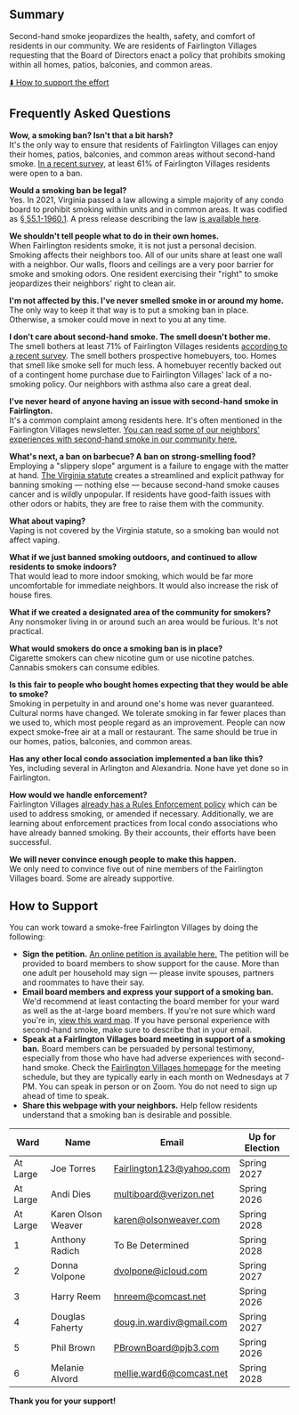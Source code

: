 <link rel="shortcut icon" type="image/x-icon" href="images/favicon.png">

<style>
.site-footer {
    display: none;
    visibility: hidden;
}
</style>

## Summary

Second-hand smoke jeopardizes the health, safety, and comfort of residents in our community. We are residents of Fairlington Villages requesting that the Board of Directors enact a policy that prohibits smoking within all homes, patios, balconies, and common areas.

[⬇️ How to support the effort](#how-to-support)

## Frequently Asked Questions

**Wow, a smoking ban? Isn't that a bit harsh?**  
It's the only way to ensure that residents of Fairlington Villages can enjoy their homes, patios, balconies, and common areas without second-hand smoke. [In a recent survey](files/survey-results.pdf), at least 61% of Fairlington Villages residents were open to a ban.

**Would a smoking ban be legal?**  
Yes. In 2021, Virginia passed a law allowing a simple majority of any condo board to prohibit smoking within units and in common areas. It was codified as [§ 55.1-1960.1](https://law.lis.virginia.gov/vacode/title55.1/chapter19/section55.1-1960.1/). A press release describing the law [is available here](https://www.potomaclocal.com/2021/01/21/bill-to-allowing-virginia-landlords-to-ban-smoking-passes-house-heads-to-senate/).

**We shouldn't tell people what to do in their own homes.**  
When Fairlington residents smoke, it is not just a personal decision. Smoking affects their neighbors too. All of our units share at least one wall with a neighbor. Our walls, floors and ceilings are a very poor barrier for smoke and smoking odors. One resident exercising their "right" to smoke jeopardizes their neighbors' right to clean air.

**I'm not affected by this. I've never smelled smoke in or around my home.**  
The only way to keep it that way is to put a smoking ban in place. Otherwise, a smoker could move in next to you at any time.

**I don't care about second-hand smoke. The smell doesn't bother me.**  
The smell bothers at least 71% of Fairlington Villages residents [according to a recent survey](files/survey-results.pdf#page=2). The smell bothers prospective homebuyers, too. Homes that smell like smoke sell for much less. A homebuyer recently backed out of a contingent home purchase due to Fairlington Villages' lack of a no-smoking policy. Our neighbors with asthma also care a great deal.

**I've never heard of anyone having an issue with second-hand smoke in Fairlington.**  
It's a common complaint among residents here. It's often mentioned in the Fairlington Villages newsletter. [You can read some of our neighbors' experiences with second-hand smoke in our community here.](testimony.html)

**What's next, a ban on barbecue? A ban on strong-smelling food?**  
Employing a "slippery slope" argument is a failure to engage with the matter at hand. [The Virginia statute](https://law.lis.virginia.gov/vacode/title55.1/chapter19/section55.1-1960.1/) creates a streamlined and explicit pathway for banning smoking — nothing else — because second-hand smoke causes cancer and is wildly unpopular. If residents have good-faith issues with other odors or habits, they are free to raise them with the community.

**What about vaping?**  
Vaping is not covered by the Virginia statute, so a smoking ban would not affect vaping.

**What if we just banned smoking outdoors, and continued to allow residents to smoke indoors?**  
That would lead to more indoor smoking, which would be far more uncomfortable for immediate neighbors. It would also increase the risk of house fires.

**What if we created a designated area of the community for smokers?**  
Any nonsmoker living in or around such an area would be furious. It's not practical.

**What would smokers do once a smoking ban is in place?**  
Cigarette smokers can chew nicotine gum or use nicotine patches. Cannabis smokers can consume edibles.

**Is this fair to people who bought homes expecting that they would be able to smoke?**  
Smoking in perpetuity in and around one's home was never guaranteed. Cultural norms have changed. We tolerate smoking in far fewer places than we used to, which most people regard as an improvement. People can now expect smoke-free air at a mall or restaurant. The same should be true in our homes, patios, balconies, and common areas.

**Has any other local condo association implemented a ban like this?**  
Yes, including several in Arlington and Alexandria. None have yet done so in Fairlington.

**How would we handle enforcement?**  
Fairlington Villages [already has a Rules Enforcement policy](https://fairlingtonvillages.com/wp-content/uploads/sites/647/2021/01/Rules-Enforcement-Policy.pdf) which can be used to address smoking, or amended if necessary. Additionally, we are learning about enforcement practices from local condo associations who have already banned smoking. By their accounts, their efforts have been successful.

**We will never convince enough people to make this happen.**  
We only need to convince five out of nine members of the Fairlington Villages board. Some are already supportive.

## How to Support

You can work toward a smoke-free Fairlington Villages by doing the following:

- **Sign the petition.** [An online petition is available here.](https://docs.google.com/forms/d/e/1FAIpQLSezUZH42kQHHs5qPNJCSO-hwNnBhsD6h9xtpJQD9-REoAPhbw/viewform?usp=sf_link) The petition will be provided to board members to show support for the cause. More than one adult per household may sign — please invite spouses, partners and roommates to have their say.
- **Email board members and express your support of a smoking ban.** We'd recommend at least contacting the board member for your ward as well as the at-large board members. If you're not sure which ward you're in, [view this ward map](images/ward-map.png). If you have personal experience with second-hand smoke, make sure to describe that in your email.
- **Speak at a Fairlington Villages board meeting in support of a smoking ban.** Board members can be persuaded by personal testimony, especially from those who have had adverse experiences with second-hand smoke. Check the [Fairlington Villages homepage](https://fairlingtonvillages.com/) for the meeting schedule, but they are typically early in each month on Wednesdays at 7 PM. You can speak in person or on Zoom. You do not need to sign up ahead of time to speak.
- **Share this webpage with your neighbors.** Help fellow residents understand that a smoking ban is desirable and possible.

| Ward     | Name               | Email                                                           | Up for Election |
| -------- | ------------------ | --------------------------------------------------------------- | --------------- |
| At Large | Joe Torres         | [Fairlington123@yahoo.com](mailto:Fairlington123@yahoo.com)     | Spring 2027     |
| At Large | Andi Dies          | [multiboard@verizon.net](mailto:multiboard@verizon.net)         | Spring 2026     |
| At Large | Karen Olson Weaver | [karen@olsonweaver.com](mailto:karen@olsonweaver.com)           | Spring 2028     |
| 1        | Anthony Radich     | To Be Determined                                                | Spring 2028     |
| 2        | Donna Volpone      | [dvolpone@icloud.com](mailto:dvolpone@icloud.com)               | Spring 2027     |
| 3        | Harry Reem         | [hnreem@comcast.net](mailto:hnreem@comcast.net)                 | Spring 2026     |
| 4        | Douglas Faherty    | [doug.in.wardiv@gmail.com](mailto:doug.in.wardiv@gmail.com)     | Spring 2027     |
| 5        | Phil Brown         | [PBrownBoard@pjb3.com](mailto:PBrownBoard@pjb3.com)             | Spring 2026     |
| 6        | Melanie Alvord     | [mellie.ward6@comcast.net](mailto:mellie.ward6@comcast.net)     | Spring 2028     |

**Thank you for your support!**
